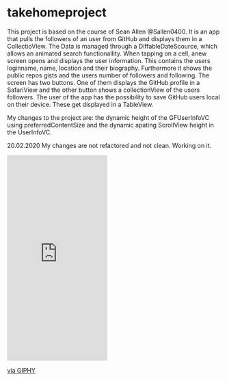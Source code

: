 # takehomeproject

This project is based on the course of Sean Allen @Sallen0400. It is an app that pulls the followers of an user from GitHub and displays them in a CollectioView. The Data is managed through a DiffableDateScource, which allows an animated search functionallity. When tapping on a cell, anew screen opens and displays the user information. This contains the users loginname, name, location and their biography. Furthermore it shows the public repos gists and the users number of followers and following. The screen has two buttons. One of them displays the GitHub profile in a SafariView and the other button shows a collectionView of the users followers.
The user of the app has the possibility to save GitHub users local on their device. These get displayed in a TableView. 

My changes to the project are: the dynamic height of the GFUserInfoVC using preferredContentSize and the dynamic apating ScrollView height in the UserInfoVC. 

20.02.2020
My changes are not refactored and not clean. Working on it.

<iframe src="https://giphy.com/embed/QWLYHd2T4m3VBwIXeC" width="234" height="480" frameBorder="0" class="giphy-embed" allowFullScreen></iframe><p><a href="https://giphy.com/gifs/QWLYHd2T4m3VBwIXeC">via GIPHY</a></p>

